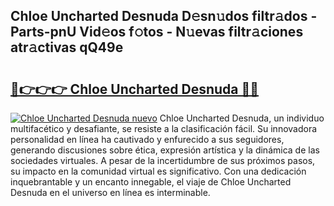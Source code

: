 ## Chloe Uncharted Desnuda D𝚎sn𝚞dos filtr𝚊dos - Parts-pnU Vid𝚎os f𝚘tos - N𝚞evas filtr𝚊ciones atr𝚊ctivas qQ49e

# <h2><a href="http://mbckny.tromn.icu/?c=Chloe+Uncharted+Desnuda">🔗👉👉👉 Chloe Uncharted Desnuda 🔗🔗</a></h2>

[![Chloe Uncharted Desnuda nuevo](https://i.imgur.com/pEAQMta.gif)](http://mbckny.tromn.icu/?c=Chloe+Uncharted+Desnuda)
Chloe Uncharted Desnuda, un individuo multifacético y desafiante, se resiste a la clasificación fácil. Su innovadora personalidad en línea ha cautivado y enfurecido a sus seguidores, generando discusiones sobre ética, expresión artística y la dinámica de las sociedades virtuales. A pesar de la incertidumbre de sus próximos pasos, su impacto en la comunidad virtual es significativo. Con una dedicación inquebrantable y un encanto innegable, el viaje de Chloe Uncharted Desnuda en el universo en línea es interminable.
